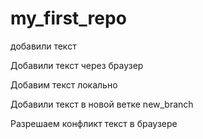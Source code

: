﻿# my_first_repo

добавили текст

Добавили текст через браузер

Добавим текст локально


Добавили текст в новой ветке new_branch

Разрешаем конфликт текст в браузере
